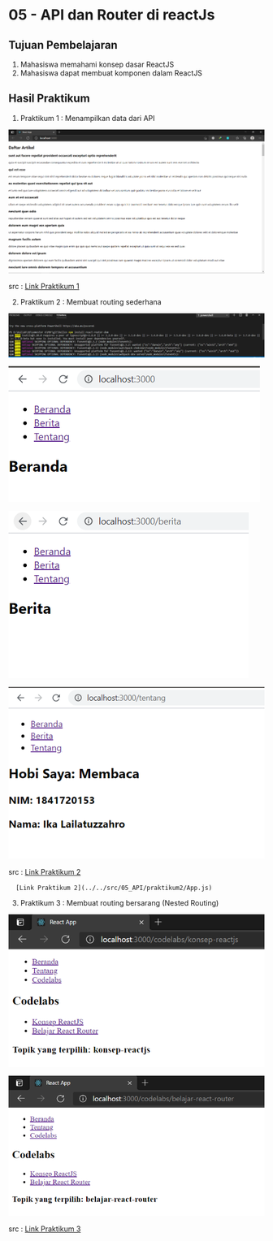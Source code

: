 # 05 - API dan Router di reactJs

## Tujuan Pembelajaran

1. Mahasiswa memahami konsep dasar ReactJS
2. Mahasiswa dapat membuat komponen dalam ReactJS

## Hasil Praktikum

1. Praktikum 1 : Menampilkan data dari API

![contoh gambar](img/1.Png)

src : [Link Praktikum 1](../../src/05_API/praktikum1/index.js)

2. Praktikum 2 : Membuat routing sederhana

![contoh gambar](img/2.PNG)

![contoh gambar](img/2.1.PNG)

![contoh gambar](img/2.2.PNG)

![contoh gambar](img/2.3.PNG)

src : [Link Praktikum 2](../../src/05_API/praktikum2/index.js)

      [Link Praktikum 2](../../src/05_API/praktikum2/App.js)

3. Praktikum 3 : Membuat routing bersarang (Nested Routing)


![contoh gambar](img/3.png)

![contoh gambar](img/3.1.png)

src : [Link Praktikum 3](../../src/05_API/praktikum3/App.js)

